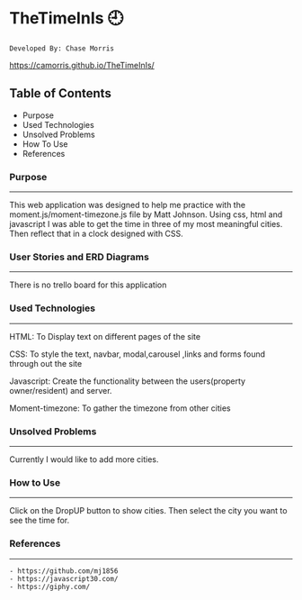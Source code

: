 # TheTimeInIs :clock9:

	Developed By: Chase Morris 
  https://camorris.github.io/TheTimeInIs/
## Table of Contents

- Purpose
- Used Technologies
- Unsolved Problems
- How To Use
- References


### Purpose
------
  This web application was designed to help me practice with the moment.js/moment-timezone.js file by Matt Johnson. Using css, html and javascript I was able to get the time in three of my most meaningful cities. Then reflect that in a clock designed with CSS.


### User Stories and ERD Diagrams
---
There is no trello board for this application

### Used Technologies
---


HTML: To Display text on different pages of the site

CSS: To style the text, navbar, modal,carousel ,links and forms found through out the site 

Javascript: Create the functionality between the users(property owner/resident) and server.

Moment-timezone: To gather the timezone from other cities

### Unsolved Problems 
---
 Currently I would like to add more cities.

### How to Use
---
Click on the DropUP button to show cities. Then select the city you want to see the time for.

### References
---
 	- https://github.com/mj1856
 	- https://javascript30.com/
	- https://giphy.com/
